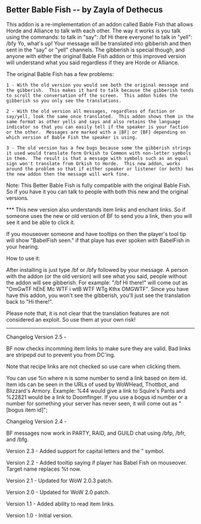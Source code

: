 Better Bable Fish -- by Zayla of Dethecus
-----------------------------------------

This addon is a re-implementation of an addon called Bable Fish that allows Horde and Alliance to talk with each other.  The way it works is you talk using the commands:
  to talk in "say":  /bf Hi there everyone!
  to talk in "yell":  /bfy Yo, what's up!
Your message will be translated into gibberish and then sent in the "say" or "yell" channels.  The gibberish is special though, and anyone with either the original Bable Fish addon or this improved version will understand what you said regardless if they are Horde or Alliance. 

The original Bable Fish has a few problems:

	1 - With the old version you would see both the original message and the gibberish.  This makes it hard to talk because the gibberish tends to scroll the conversation off the screen.  This addon hides the gibberish so you only see the translations.
	
	2 - With the old version all messages, regardless of faction or say/yell, look the same once translated.  This addon shows them in the same format as other yells and says and also retains the language indicator so that you can easily tell if the speaker is your faction or the other.  Messages are marked with a |BF| or [BF] depending on which version of Bable Fish the speaker is using.
	
	3 - The old version has a few bugs because some the gibberish strings it used would translate form Orkish to Common with non-letter symbols in them.  The result is that a message with symbols such as an equal sign won't translate from Orkish to Horde.  This new addon, works around the problem so that if either speaker or listener (or both) has the new addon then the message will work fine.

Note: This Better Bable Fish is fully compatible with the original Bable Fish.  So if you have it you can talk to people with both this new and the original versions.

*** This new version also understands item links and enchant links.   So if someone uses the new or old version of BF to send you a link, then you will see it and be able to click it.  

If you mouseover someone and have tooltips on then the player's tool tip will show "BabelFish seen." if that playe has ever spoken with BabelFish in your hearing.  

How to use it:

After installing is just type /bf or /bfy followed by your message.  A person with the addon (or the old version) will see what you said, people without the addon will see gibberish.  For example:  "/bf Hi there!" will come out as "OmGwTF hEhE Mc WTF i wtB WTF WTg Kthx OMGWTF".  Since you have have this addon, you won't see the gibberish, you'll just see the translation back to "Hi there!".

Please note that, it is not clear that the translation features are not considered an exploit.  So use them at your own risk!

----------------------------------------------------------------

Changelog Version 2.5 - 

BF now checks incomming item links to make sure they are valid.  Bad
links are stripepd out to prevent you from DC'ing.

Note that recipe links are not checked so use care when clicking them.

You can use %n where n is some number to send a link based on item id.
Item ids can be seen in the URLs of used by WoWHead, Thottbot, and
Blizzard's Armory.  Example: %44 would give a link to Squire's Pants
and %22821 would be a link to Doomfinger.  If you use a bogus id
number or a number for something your server has never seen, it will
come out as "[bogus item id]";

Changelog Version 2.4 - 

BF messages now work in PARTY, RAID, and GUILD chat using /bfp, /bfr,
and /bfg.


Version 2.3 -
Added support for capital letters and the " symbol.

Version 2.2 - 
Added tooltip saying if player has Babel Fish on mouseover.
Target name replaces %t now.

Version 2.1 -
Updated for WoW 2.0.3 patch.

Version 2.0 -
Updated for WoW 2.0 patch.

Version 1.1 -
Added ability to read item links.

Version 1.0 -
Initial version. 


